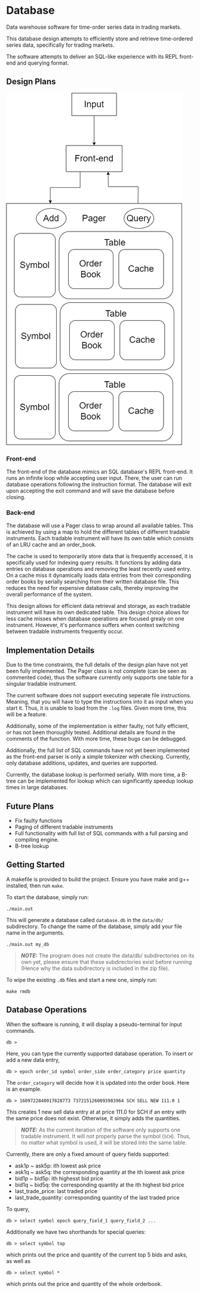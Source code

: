 # Database
Data warehouse software for time-order series data in trading markets.

This database design attempts to efficiently store and retrieve time-ordered series data, specifically for trading markets.

The software attempts to deliver an SQL-like experience with its REPL front-end and querying format.

## Design Plans
![Schema](img/schema.png)

### Front-end
The front-end of the database mimics an SQL database's REPL front-end. It runs an infinite loop while accepting user input. There, the user can run database operations following the instruction format. The database will exit upon accepting the exit command and will save the database before closing.

### Back-end
The database will use a Pager class to wrap around all available tables. This is achieved by using a map to hold the different tables of different tradable instruments. Each tradable instrument will have its own table which consists of an LRU cache and an order_book. 

The cache is used to temporarily store data that is frequently accessed, it is specifically used for indexing query results. It functions by adding data entries on database operations and removing the least recently used entry. On a cache miss it dynamically loads data entries from their corresponding order books by serially searching from their written database file. This reduces the need for expensive database calls, thereby improving the overall performance of the system.

This design allows for efficient data retrieval and storage, as each tradable instrument will have its own dedicated table. This design choice allows for less cache misses when database operations are focused grealy on one instrument. However, it's performance suffers when context switching between tradable instruments frequently occur.

## Implementation Details
Due to the time constraints, the full details of the design plan have not yet been fully implemented.
The Pager class is not complete (can be seen as commented code), thus the software currently only supports one table for a singular tradable instrument.

The current software does not support executing seperate file instructions. Meaning, that you will have to type the instructions into it as input when you start it. Thus, it is unable to load from the `.log` files. Given more time, this will be a feature.

Additionally, some of the implementation is either faulty, not fully efficient, or has not been thoroughly tested. Additional details are found in the comments of the function. With more time, these bugs can be debugged.

Additionally, the full list of SQL commands have not yet been implemented as the front-end parser is only a simple tokenizer with checking. Currently, only database additions, updates, and queries are supported.

Currently, the database lookup is performed serially. With more time, a B-tree can be implemented for lookup which can significantly speedup lookup times in large databases. 

## Future Plans
- Fix faulty functions
- Paging of different tradable instruments
- Full functionality with full list of SQL commands with a full parsing and compiling engine.
- B-tree lookup

## Getting Started
A makefile is provided to build the project. Ensure you have make and g++ installed, then run ```make```.

To start the database, simply run:
```
./main.out
```
This will generate a database called `database.db` in the `data/db/` subdirectory.
To change the name of the database, simply add your file name in the arguments.
```
./main.out my_db
```
> **_NOTE:_** The program does not create the data/db/ subdirectories on its own yet, please ensure that these subdirectories exist before running (Hence why the data subdirectory is included in the zip file). 

To wipe the existing `.db` files and start a new one, simply run:
```
make rmdb
```

## Database Operations
When the software is running, it will display a pseudo-terminal for input commands.
```
db >
```
Here, you can type the currently supported database operation.
To insert or add a new data entry, 
```
db > epoch order_id symbol order_side order_category price quantity
```
The `order_category` will decide how it is updated into the order book.
Here is an example.
```
db > 1609722840017828773 7372151260093983964 SCH SELL NEW 111.0 1
```
This creates 1 new sell data entry at at price 111.0 for SCH if an entry with the same price does not exist. Otherwise, it simply adds the quantities.

> **_NOTE:_** As the current iteration of the software only supports one tradable instrument. It will not properly parse the symbol (`SCH`). Thus, no matter what symbol is used, it will be stored into the same table.

Currently, there are only a fixed amount of query fields supported:
- ask1p ~ ask5p: ith lowest ask price
- ask1q ~ ask5q: the corresponding quantity at the ith lowest ask price
- bid1p ~ bid5p: ith highesst bid price
- bid1q ~ bid5q: the corresponding quantity at the ith highest bid price
- last_trade_price: last traded price
- last_trade_quantity: corresponding quantity of the last traded price

To query,
```
db > select symbol epoch query_field_1 query_field_2 ...
```

Additionally we have two shorthands for special queries:
```
db > select symbol top
```
which prints out the price and quantity of the current top 5 bids and asks, as well as
```
db > select symbol *
```
which prints out the price and quantity of the whole orderbook.

